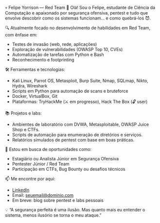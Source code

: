💀 Felipe Yorrison — Red Team 
👋 Olá! Sou o Felipe, estudante de Ciência da Computação e apaixonado por segurança ofensiva, 
   pentest e tudo que envolve descobrir como os sistemas funcionam… e como quebrá-los 😈.

🔍 Atualmente focado no desenvolvimento de habilidades em Red Team, com ênfase em:
- Testes de invasão (web, rede, aplicações)
- Exploração de vulnerabilidades (OWASP Top 10, CVEs)
- Automatização de tarefas com Python e Bash
- Reconhecimento e footprinting

🛠️ Ferramentas e tecnologias:
- Kali Linux, Parrot OS, Metasploit, Burp Suite, Nmap, SQLmap, Nikto, Hydra, Wireshark
- Scripts em Python para automação de scans e bruteforce
- Docker, VirtualBox, Git
- Plataformas: TryHackMe (⚔️ em progresso), Hack The Box (🔓 user)

📚 Projetos e labs:
- Ambientes de laboratório com DVWA, Metasploitable, OWASP Juice Shop e CTFs.
- Scripts de automação para enumeração de diretórios e serviços.
- Relatórios simulados de pentest com base em boas práticas.

📌 Estou em busca de oportunidades como:
- Estagiário ou Analista Júnior em Segurança Ofensiva
- Pentester Júnior / Red Team
- Participação em CTFs, Bug Bounty ou desafios técnicos

📫 Me encontre por aqui:
- [LinkedIn](https://www.linkedin.com/in/seu-link-aqui)
- Email: seuemail@dominio.com
- Em breve: blog sobre pentest e labs pessoais

💡 “A segurança perfeita é uma ilusão. Mas quanto mais eu entender o sistema, menos ilusório se torna o meu ataque.”

